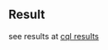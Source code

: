## Result

see  results at  [cql results](https://wandb.ai/zeyuzhang/SimpleSAC--sac/runs/7128548fd2474483beb69e9ea767615d?workspace=user-zeyuzhang) 
